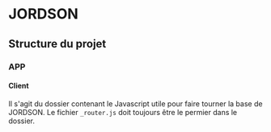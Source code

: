 # JORDSON

## Structure du projet

### APP
#### Client
Il s'agit du dossier contenant le Javascript utile pour faire tourner la base de JORDSON.
Le fichier `_router.js` doit toujours être le permier dans le dossier.